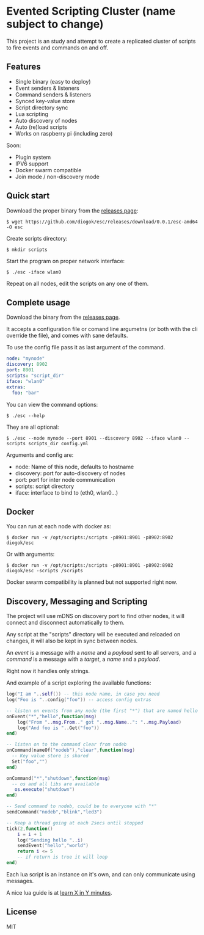 # Evented Scripting Cluster (name subject to change)

This project is an study and attempt to create a replicated cluster of scripts to fire events and commands on and off.

## Features

- Single binary (easy to deploy)
- Event senders & listeners
- Command senders & listeners
- Synced key-value store
- Script directory sync
- Lua scripting
- Auto discovery of nodes 
- Auto (re)load scripts
- Works on raspberry pi (including zero)

Soon:

- Plugin system
- IPV6 support
- Docker swarm compatible 
- Join mode / non-discovery mode

## Quick start

Download the proper binary from the [releases page](https://github.com/diogok/esc/releases):

    $ wget https://github.com/diogok/esc/releases/download/0.0.1/esc-amd64 -O esc

Create scripts directory:

    $ mkdir scripts

Start the program on proper network interface:

    $ ./esc -iface wlan0

Repeat on all nodes, edit the scripts on any one of them.

## Complete usage

Download the binary from the [releases page](https://github.com/diogok/esc/releases).

It accepts a configuration file or comand line argumetns (or both with the cli override the file), and comes with sane defaults.

To use the config file pass it as last argument of the command.

```yaml
node: "mynode"
discovery: 8902
port: 8901
scripts: "script_dir"
iface: "wlan0"
extras:
  foo: "bar"
```

You can view the command options:

    $ ./esc --help

They are all optional:

    $ ./esc --node mynode --port 8901 --discovery 8902 --iface wlan0 --scripts scripts_dir config.yml

Arguments and config are:

- node: Name of this node, defaults to hostname
- discovery: port for auto-discovery of nodes
- port: port for inter node communication
- scripts: script directory
- iface: interface to bind to (eth0, wlan0...)

## Docker

You can run at each node with docker as:

    $ docker run -v /opt/scripts:/scripts -p8901:8901 -p8902:8902 diogok/esc

Or with arguments:

    $ docker run -v /opt/scripts:/scripts -p8901:8901 -p8902:8902 diogok/esc -scripts /scripts

Docker swarm compatibility is planned but not supported right now.

## Discovery, Messaging and Scripting

The project will use mDNS on discovery port to find other nodes, it will connect and disconnect automatically to them.

Any script at the "scripts" directory will be executed and reloaded on changes, it will also be kept in sync between nodes.

An _event_ is a message with a _name_ and a _payload_ sent to all servers, and a _command_ is a message with a _target_, a _name_ and a _payload_.

Right now it handles only strings.

And example of a script exploring the available functions:

```lua
log("I am "..self()) -- this node name, in case you need
log("Foo is "..config("foo")) -- access config extras

-- listen on events from any node (the first "*") that are named hello
onEvent("*","hello",function(msg)
    log("From "..msg.From.." got "..msg.Name..": "..msg.Payload)
    log("And foo is "..Get("foo"))
end)

-- listen on to the command clear from nodeb
onCommand(nameOf("nodeb"),"clear",function(msg)
  -- Key value store is shared
  Set("foo","")
end)

onCommand("*","shutdown",function(msg) 
  -- os and all libs are available
   os.execute("shutdown")
end)

-- Send command to nodeb, could be to everyone with "*"
sendCommand("nodeb","blink","led3")

-- Keep a thread going at each 2secs until stopped
tick(2,function()
    i = i + 1
    log("Sending hello "..i)
    sendEvent("hello","world")
    return i <= 5
    -- if return is true it will loop
end)
```

Each lua script is an instance on it's own, and can only communicate using messages.

A nice lua guide is at [learn X in Y minutes](https://learnxinyminutes.com/docs/lua).

## License

MIT


